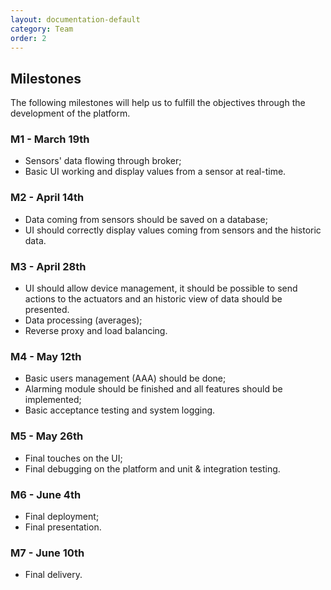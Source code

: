 ```yaml
---
layout: documentation-default
category: Team
order: 2
---
```


## Milestones

The following milestones will help us to fulfill the objectives through the
development of the platform.

### M1 - March 19th

* Sensors' data flowing through broker;
* Basic UI working and display values from a sensor at real-time.


### M2 - April 14th

* Data coming from sensors should be saved on a database;
* UI should correctly display values coming from sensors and the historic data.

### M3 - April 28th

* UI should allow device management, it should be possible to send actions
to the actuators and an historic view of data should be presented.
* Data processing (averages);
* Reverse proxy and load balancing.

### M4 - May 12th

* Basic users management (AAA) should be done;
* Alarming module should be finished and all features should be implemented;
* Basic acceptance testing and system logging.

### M5 - May 26th
* Final touches on the UI;
* Final debugging on the platform and unit & integration testing.


### M6 - June 4th

* Final deployment;
* Final presentation.

### M7 - June 10th

* Final delivery.